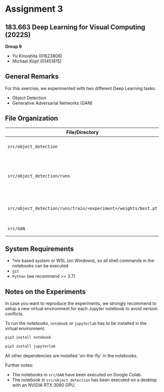 # Assignment 3

## 183.663 Deep Learning for Visual Computing (2022S)

**Group 9**
* Yu Kinoshita (01623806)
* Michael Köpf (01451815)

## General Remarks

For this exercise, we experimented with two different Deep Learning tasks:

* Object Detection 
* Generative Adversarial Networks (GAN)

## File Organization

| File/Directory                                                                                             | Description                                                                                                                                                                     |
|------------------------------------------------------------------------------------------------------------|---------------------------------------------------------------------------------------------------------------------------------------------------------------------------------|
| `src/object_detection`                                                                                     | Object detection experiments                                                                                                                                                    |
| `src/object_detection/runs`                                                                                | Results (incl. also results that can be explored with `TensorBoard`) |
| `src/object_detection/runs/train/<experiment>/weights/best.pt` | Model of the best epoch of each experiment |
 | `src/GAN`                                                                                                  | GAN experiments                                                                                                                                                                 |

## System Requirements

* *nix based system or WSL (on Windows), so all shell commands in the notebooks can be executed
* `git`
* `Python` (we recommend >= 3.7)

## Notes on the Experiments

In case you want to reproduce the experiments, we strongly recommend to setup a new virtual environment for each Jupyter notebook to avoid version conflicts.

To run the notebooks, `notebook` or `jupyterlab` has to be installed in the virtual environment.

```bash
pip3 install notebook
```

```bash
pip3 install jupyterlab
```

All other dependencies are installed 'on-the-fly' in the notebooks.

Further notes:
* The notebooks in `src/GAN` have been executed on Google Colab.
* The notebook in `src/object_detection` has been executed on a desktop with an NVIDIA RTX 3060 GPU.

